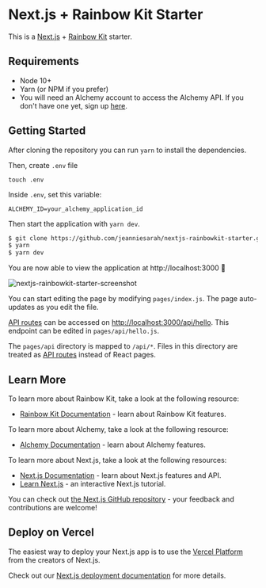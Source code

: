 # Next.js + Rainbow Kit Starter

This is a [Next.js](https://nextjs.org/) + [Rainbow Kit](https://www.rainbowkit.com/) starter.

## Requirements

- Node 10+
- Yarn (or NPM if you prefer)
- You will need an Alchemy account to access the Alchemy API. If you don't have one yet, sign up [here](https://www.alchemy.com/).

## Getting Started

After cloning the repository you can run `yarn` to install the dependencies. 

Then, create `.env` file
```
touch .env
```
Inside `.env`, set this variable:
```
ALCHEMY_ID=your_alchemy_application_id
```
Then start the application with `yarn dev`.

```bash
$ git clone https://github.com/jeanniesarah/nextjs-rainbowkit-starter.git
$ yarn
$ yarn dev
```

You are now able to view the application at http://localhost:3000 🎉

![nextjs-rainbowkit-starter-screenshot](https://user-images.githubusercontent.com/39424571/169580344-502be4ac-6613-470f-8c6e-1b24e49ddf0e.png)

You can start editing the page by modifying `pages/index.js`. The page auto-updates as you edit the file.

[API routes](https://nextjs.org/docs/api-routes/introduction) can be accessed on [http://localhost:3000/api/hello](http://localhost:3000/api/hello). This endpoint can be edited in `pages/api/hello.js`.

The `pages/api` directory is mapped to `/api/*`. Files in this directory are treated as [API routes](https://nextjs.org/docs/api-routes/introduction) instead of React pages.


## Learn More

To learn more about Rainbow Kit, take a look at the following resource:

- [Rainbow Kit Documentation](https://rainbowkit.com/docs/introduction) - learn about Rainbow Kit features.

To learn more about Alchemy, take a look at the following resource:

- [Alchemy Documentation](https://docs.alchemy.com/alchemy/) - learn about Alchemy features.

To learn more about Next.js, take a look at the following resources:

- [Next.js Documentation](https://nextjs.org/docs) - learn about Next.js features and API.
- [Learn Next.js](https://nextjs.org/learn) - an interactive Next.js tutorial.

You can check out [the Next.js GitHub repository](https://github.com/vercel/next.js/) - your feedback and contributions are welcome!

## Deploy on Vercel

The easiest way to deploy your Next.js app is to use the [Vercel Platform](https://vercel.com/new?utm_medium=default-template&filter=next.js&utm_source=create-next-app&utm_campaign=create-next-app-readme) from the creators of Next.js.

Check out our [Next.js deployment documentation](https://nextjs.org/docs/deployment) for more details.

